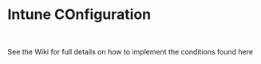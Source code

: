 # Intune COnfiguration  
    

See the Wiki for full details on how to implement the conditions found here